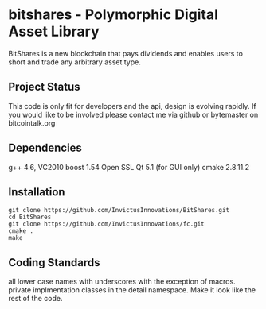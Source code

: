 bitshares - Polymorphic Digital Asset Library
=========

BitShares is a new blockchain that pays dividends and enables users
to short and trade any arbitrary asset type.


Project Status
------------
This code is only fit for developers and the api, design is evolving
rapidly.  If you would like to be involved please contact me via
github or bytemaster on bitcointalk.org   

Dependencies
-------------------
g++ 4.6, VC2010 
boost 1.54
Open SSL
Qt 5.1 (for GUI only)
cmake 2.8.11.2

Installation
--------------------

	git clone https://github.com/InvictusInnovations/BitShares.git
	cd BitShares
	git clone https://github.com/InvictusInnovations/fc.git
	cmake .
	make 

Coding Standards
----------------
all lower case names with underscores with the exception of macros.
private implmentation classes in the detail namespace.
Make it look like the rest of the code.



